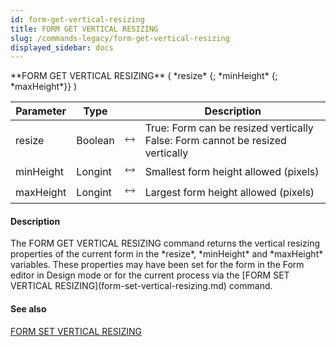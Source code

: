 ```yaml
---
id: form-get-vertical-resizing
title: FORM GET VERTICAL RESIZING
slug: /commands-legacy/form-get-vertical-resizing
displayed_sidebar: docs
---
```


<!--REF #_command_.FORM GET VERTICAL RESIZING.Syntax-->**FORM GET VERTICAL RESIZING** ( *resize* {; *minHeight* {; *maxHeight*}} )<!-- END REF-->
<!--REF #_command_.FORM GET VERTICAL RESIZING.Params-->
| Parameter | Type |  | Description |
| --- | --- | --- | --- |
| resize | Boolean | &#x1F858; | True: Form can be resized vertically<br/>False: Form cannot be resized vertically |
| minHeight | Longint | &#x1F858; | Smallest form height allowed (pixels) |
| maxHeight | Longint | &#x1F858; | Largest form height allowed (pixels) |

<!-- END REF-->

#### Description 

<!--REF #_command_.FORM GET VERTICAL RESIZING.Summary-->The FORM GET VERTICAL RESIZING command returns the vertical resizing properties of the current form in the *resize*, *minHeight* and *maxHeight* variables.<!-- END REF--> These properties may have been set for the form in the Form editor in Design mode or for the current process via the [FORM SET VERTICAL RESIZING](form-set-vertical-resizing.md) command.

#### See also 

[FORM SET VERTICAL RESIZING](form-set-vertical-resizing.md)  